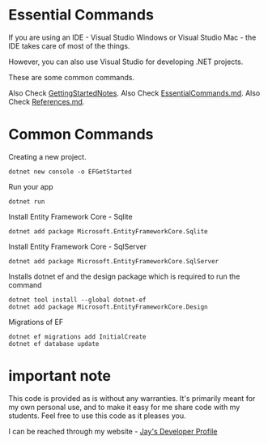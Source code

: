 # Essential Commands

If you are using an IDE - Visual Studio Windows or Visual Studio Mac - the IDE takes care of most of the things.

However, you can also use Visual Studio for developing .NET projects. 

These are some common commands.

Also Check [GettingStartedNotes](GettingStartedNotes.md).
Also Check [EssentialCommands.md](EssentialCommands.md).
Also Check [References.md](References.md).

# Common Commands

Creating a new project.

    dotnet new console -o EFGetStarted

Run your app

    dotnet run    

Install Entity Framework Core - Sqlite

    dotnet add package Microsoft.EntityFrameworkCore.Sqlite    

Install Entity Framework Core - SqlServer

    dotnet add package Microsoft.EntityFrameworkCore.SqlServer

Installs dotnet ef and the design package which is required to run the command

    dotnet tool install --global dotnet-ef
    dotnet add package Microsoft.EntityFrameworkCore.Design

Migrations of EF

    dotnet ef migrations add InitialCreate
    dotnet ef database update

# important note 

This code is provided as is without any warranties. It's primarily meant for my own personal use, and to make it easy for me share code with my students. Feel free to use this code as it pleases you.

I can be reached through my website - [Jay's Developer Profile](https://jay-study-nildana.github.io/developerprofile)